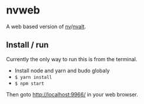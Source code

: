 # nvweb

A web based version of [nv](http://notational.net/)/[nvalt](http://brettterpstra.com/projects/nvalt/).

## Install / run

Currently the only way to run this is from the terminal.

- Install node and yarn and budo globaly
- `$ yarn install`
- `$ npm start`

Then goto [http://localhost:9966/](http://localhost:9966/) in your web browser.
